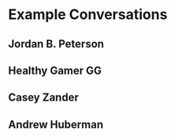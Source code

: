 # Example Conversations

## Jordan B. Peterson





## Healthy Gamer GG




## Casey Zander




## Andrew Huberman




